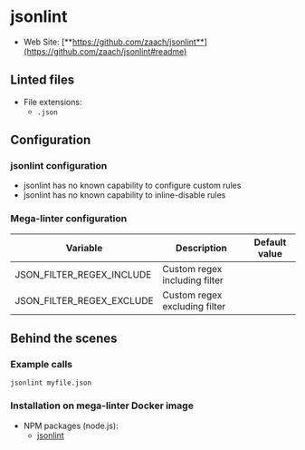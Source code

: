 <!-- markdownlint-disable MD033 MD041 -->
<!-- Generated by .automation/build.py, please do not update manually -->
# jsonlint

- Web Site: [**https://github.com/zaach/jsonlint**](https://github.com/zaach/jsonlint#readme)

## Linted files

- File extensions:
  - `.json`

## Configuration

### jsonlint configuration

- jsonlint has no known capability to configure custom rules
- jsonlint has no known capability to inline-disable rules

### Mega-linter configuration

| Variable | Description | Default value |
| ----------------- | -------------- | -------------- |
| JSON_FILTER_REGEX_INCLUDE | Custom regex including filter |  |
| JSON_FILTER_REGEX_EXCLUDE | Custom regex excluding filter |  |

## Behind the scenes

### Example calls

```shell
jsonlint myfile.json
```


### Installation on mega-linter Docker image

- NPM packages (node.js):
  - [jsonlint](https://www.npmjs.com/package/jsonlint)

